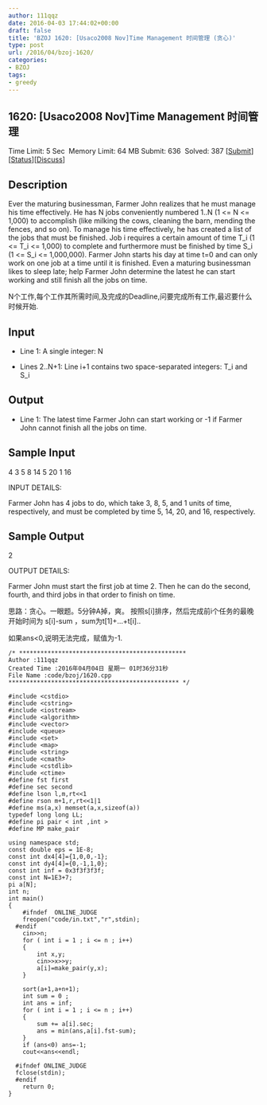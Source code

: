 ```yaml
---
author: 111qqz
date: 2016-04-03 17:44:02+00:00
draft: false
title: 'BZOJ 1620: [Usaco2008 Nov]Time Management 时间管理 (贪心)'
type: post
url: /2016/04/bzoj-1620/
categories:
- BZOJ
tags:
- greedy
---
```





## 1620: [Usaco2008 Nov]Time Management 时间管理


Time Limit: 5 Sec  Memory Limit: 64 MB
Submit: 636  Solved: 387
[[Submit](http://www.lydsy.com/JudgeOnline/submitpage.php?id=1620)][[Status](http://www.lydsy.com/JudgeOnline/problemstatus.php?id=1620)][[Discuss](http://www.lydsy.com/JudgeOnline/bbs.php?id=1620)]


## Description






Ever the maturing businessman, Farmer John realizes that he must manage his time effectively. He has N jobs conveniently numbered 1..N (1 <= N <= 1,000) to accomplish (like milking the cows, cleaning the barn, mending the fences, and so on). To manage his time effectively, he has created a list of the jobs that must be finished. Job i requires a certain amount of time T_i (1 <= T_i <= 1,000) to complete and furthermore must be finished by time S_i (1 <= S_i <= 1,000,000). Farmer John starts his day at time t=0 and can only work on one job at a time until it is finished. Even a maturing businessman likes to sleep late; help Farmer John determine the latest he can start working and still finish all the jobs on time.

N个工作,每个工作其所需时间,及完成的Deadline,问要完成所有工作,最迟要什么时候开始.






## Input






* Line 1: A single integer: N

* Lines 2..N+1: Line i+1 contains two space-separated integers: T_i and S_i






## Output






* Line 1: The latest time Farmer John can start working or -1 if Farmer John cannot finish all the jobs on time.






## Sample Input




4
3 5
8 14
5 20
1 16

INPUT DETAILS:

Farmer John has 4 jobs to do, which take 3, 8, 5, and 1 units of
time, respectively, and must be completed by time 5, 14, 20, and
16, respectively.






## Sample Output




2

OUTPUT DETAILS:

Farmer John must start the first job at time 2. Then he can do
the second, fourth, and third jobs in that order to finish on time.








思路：贪心。一眼题。5分钟A掉，爽。 按照s[i]排序，然后完成前i个任务的最晚开始时间为 s[i]-sum ，sum为t[1]+...+t[i]..




如果ans<0,说明无法完成，赋值为-1.









 

    
    /* ***********************************************
    Author :111qqz
    Created Time :2016年04月04日 星期一 01时36分31秒
    File Name :code/bzoj/1620.cpp
    ************************************************ */
    
    #include <cstdio>
    #include <cstring>
    #include <iostream>
    #include <algorithm>
    #include <vector>
    #include <queue>
    #include <set>
    #include <map>
    #include <string>
    #include <cmath>
    #include <cstdlib>
    #include <ctime>
    #define fst first
    #define sec second
    #define lson l,m,rt<<1
    #define rson m+1,r,rt<<1|1
    #define ms(a,x) memset(a,x,sizeof(a))
    typedef long long LL;
    #define pi pair < int ,int >
    #define MP make_pair
    
    using namespace std;
    const double eps = 1E-8;
    const int dx4[4]={1,0,0,-1};
    const int dy4[4]={0,-1,1,0};
    const int inf = 0x3f3f3f3f;
    const int N=1E3+7;
    pi a[N];
    int n;
    int main()
    {
    	#ifndef  ONLINE_JUDGE 
    	freopen("code/in.txt","r",stdin);
      #endif
    	cin>>n;
    	for ( int i = 1 ; i <= n ; i++)
    	{
    	    int x,y;
    	    cin>>x>>y;
    	    a[i]=make_pair(y,x);
    	}
    
    	sort(a+1,a+n+1);
    	int sum = 0 ;
    	int ans = inf;
    	for ( int i = 1 ; i <= n ; i++)
    	{
    	    sum += a[i].sec;
    	    ans = min(ans,a[i].fst-sum);
    	}
    	if (ans<0) ans=-1;
    	cout<<ans<<endl;
    
      #ifndef ONLINE_JUDGE  
      fclose(stdin);
      #endif
        return 0;
    }
    



